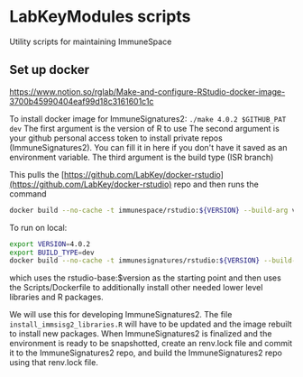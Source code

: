 # LabKeyModules scripts

Utility scripts for maintaining ImmuneSpace

## Set up docker

https://www.notion.so/rglab/Make-and-configure-RStudio-docker-image-3700b45990404eaf99d18c3161601c1c

To install docker image for ImmuneSignatures2: 
`./make 4.0.2 $GITHUB_PAT dev` 
The first argument is the version of R to use
The second argument is your github personal access token to install private repos (ImmuneSignatures2). You can fill it in here if you don't have it saved as an environment variable.
The third argument is the build type (ISR branch)

This pulls the [https://github.com/LabKey/docker-rstudio](https://github.com/LabKey/docker-rstudio) repo and then runs the command

```bash
docker build --no-cache -t immunespace/rstudio:${VERSION} --build-arg version=${VERSION} --build-arg build_type=${BUILD_TYPE} --build-arg github_pat=${GITHUB_PAT} ${DIR}
```

To run on local: 
```bash
export VERSION=4.0.2
export BUILD_TYPE=dev
docker build --no-cache -t immunesignatures/rstudio:${VERSION} --build-arg version=${VERSION} --build-arg build_type=${BUILD_TYPE} .
```

which uses the rstudio-base:$version as the starting point and then uses the Scripts/Dockerfile to additionally install other needed lower level libraries and R packages. 

We will use this for developing ImmuneSignatures2. The file `install_immsisg2_libraries.R` will have to be updated and the image rebuilt to install new packages. When ImmuneSignatures2 is finalized and the environment is ready to be snapshotted, create an renv.lock file and commit it to the ImmuneSignatures2 repo, and build the ImmuneSignatures2 repo using that renv.lock file. 

